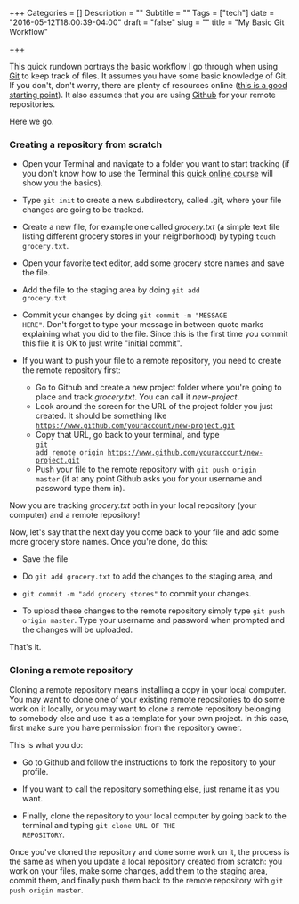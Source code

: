 +++
Categories = []
Description = ""
Subtitle = ""
Tags = ["tech"]
date = "2016-05-12T18:00:39-04:00"
draft = "false"
slug = ""
title = "My Basic Git Workflow"

+++

This quick rundown portrays the basic workflow I go through when using [Git](https://git-scm.com/) to keep track of files. It assumes you have some basic knowledge of Git. If you don't, don't worry, there are plenty of resources online ([this is a good starting point](https://git-scm.com/book/en/v2)). It also assumes that you are using [Github](http://www.github.com) for your remote repositories. 

Here we go.

### Creating a repository from scratch 

* Open your Terminal and navigate to a folder you want to start tracking (if you don't know how to use the Terminal this [quick online course](https://www.codecademy.com/learn/learn-the-command-line) will show you the basics).

* Type <code>git init</code> to create a new subdirectory, called .git, where your file changes are going to be tracked.

* Create a new file, for example one called *grocery.txt* (a simple text file listing different grocery stores in your neighborhood) by typing <code>touch grocery.txt</code>.

* Open your favorite text editor, add some grocery store names and save the file.

* Add the file to the staging area by doing <code>git add grocery.txt</code>

* Commit your changes by doing <code>git commit -m "MESSAGE HERE"</code>. Don't forget to type your message in between quote marks explaining what you did to the file.  Since this is the first time you commit this file it is OK to just write "initial commit".

* If you want to push your file to a remote repository, you need to create the remote repository first: 

	* Go to Github and create a new project folder where you're going to place and track *grocery.txt*. You can call it *new-project*. 
	* Look around the screen for the URL of the project folder you just created. It should be something like <code>https://www.github.com/youraccount/new-project.git</code>  
	* Copy that URL, go back to your terminal, and type <br /><code>git add remote origin https://www.github.com/youraccount/new-project.git</code> 
	* Push your file to the remote repository with <code>git push origin master</code> (if at any point Github asks you for your username and password type them in).

Now you are tracking *grocery.txt* both in your local repository (your computer) and a remote repository!

Now, let's say that the next day you come back to your file and add some more grocery store names. Once you're done, do this:

* Save the file

* Do <code>git add grocery.txt</code> to add the changes to the staging area, and 

* <code>git commit -m "add grocery stores"</code> to commit your changes.

* To upload these changes to the remote repository simply type <code>git push origin master</code>. Type your username and password when prompted and the changes will be uploaded.

That's it.

### Cloning a remote repository

Cloning a remote repository means installing a copy in your local computer. You may want to clone one of your existing remote repositories to do some work on it locally, or you may want to clone a remote repository belonging to somebody else and use it as a template for your own project. In this case, first make sure you have permission from the repository owner. 

This is what you do: 

* Go to Github and follow the instructions to fork the repository to your profile. 

* If you want to call the repository something else, just rename it as you want. 

* Finally, clone the repository to your local computer by going back to the terminal and typing <code>git clone URL OF THE REPOSITORY</code>.  

Once you've cloned the repository and done some work on it, the process is the same as when you update a local repository created from scratch: you work on your files, make some changes, add them to the staging area, commit them, and finally push them back to the remote repository with <code>git push origin master</code>.

